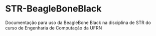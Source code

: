 # STR-BeagleBoneBlack
Documentação para uso da BeagleBone Black na disciplina de STR do curso de Engenharia de Computação da UFRN 
